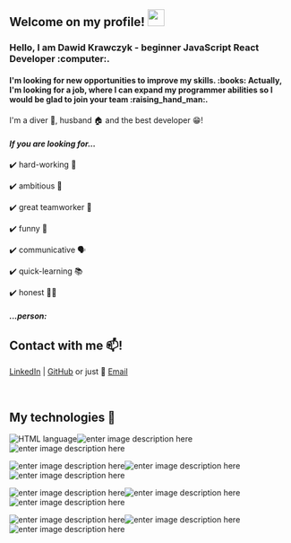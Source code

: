 



<h2>Welcome on my profile! <img src="https://raw.githubusercontent.com/MartinHeinz/MartinHeinz/master/wave.gif" width="30px"></h2>

<h3>Hello,  I am Dawid Krawczyk - beginner JavaScript React Developer :computer:.</h3>  


<h4> I'm looking for new opportunities to improve my skills. :books:
Actually, I'm looking for a job, where I can expand my programmer abilities so I would be glad to join your team :raising_hand_man:.</h4>


I'm a diver :diving_mask:, husband :house: and the best developer :grin:!

*<h4>If you are looking for...</h4>*

:heavy_check_mark: hard-working :muscle:

:heavy_check_mark: ambitious :scroll:

:heavy_check_mark: great teamworker :brain:

:heavy_check_mark: funny :beers:

:heavy_check_mark: communicative :speaking_head:

:heavy_check_mark: quick-learning :books:

:heavy_check_mark: honest :fist_right::fist_left:

*<h4>...person:</h4>*

Contact with me :mailbox:!
---

[LinkedIn](https://www.linkedin.com/in/dawid-krawczyk/) | [GitHub](https://github.com/DKrawczyk) or just :email: [Email](mailto:info@example.com)

<br>

My technologies :toolbox:
---
![HTML language](https://camo.githubusercontent.com/eaf4033558088ab32d8cc5c8a4ae849e59b5a8b5b446aa2047ee231b35709710/68747470733a2f2f696d672e736869656c64732e696f2f62616467652f2d48544d4c352d4533344632363f7374796c653d666c61742d737175617265266c6f676f3d68746d6c35266c6f676f436f6c6f723d7768697465266c696e6b3d68747470733a2f2f6769746875622e636f6d2f6f6c616673756c6963682f)![enter image description here](https://camo.githubusercontent.com/791daf13179bb7d1e693028b4ab6c0f0b4b6077e1fcfaf1bfeb9ffc594f90da6/68747470733a2f2f696d672e736869656c64732e696f2f62616467652f2d435353332d3135373242363f7374796c653d666c61742d737175617265266c6f676f3d63737333266c696e6b3d68747470733a2f2f6769746875622e636f6d2f6f6c616673756c6963682f)![enter image description here](https://img.shields.io/badge/-RWD-lightgrey)

![enter image description here](https://camo.githubusercontent.com/bf7258aa444616677dda6732ae883890c4e80f882586a2a9f2e157806986a6a8/68747470733a2f2f696d672e736869656c64732e696f2f62616467652f2d4a6176615363726970742d626c61636b3f7374796c653d666c61742d737175617265266c6f676f3d6a617661736372697074266c696e6b3d68747470733a2f2f6769746875622e636f6d2f6f6c616673756c6963682f)![enter image description here](https://camo.githubusercontent.com/137a7a0f28f9e326bcc81a5a0bd853c86435143774c15642d827a5788e778667/68747470733a2f2f696d672e736869656c64732e696f2f62616467652f2d52656163742d626c61636b3f7374796c653d666c61742d737175617265266c6f676f3d7265616374)![enter image description here](https://camo.githubusercontent.com/04a79c5fa39086693a7a682be2a7a69e89d59e6633446af25d75d9eb6d4a0adc/68747470733a2f2f696d672e736869656c64732e696f2f62616467652f2d52656475782d626c61636b3f7374796c653d666c61742d737175617265266c6f676f3d5265647578266c6f676f436f6c6f723d70696e6b)

![enter image description here](https://camo.githubusercontent.com/1af3c274e86cba785016419ad2f7073bc96f25b6a3c5b66fd924857252057c25/68747470733a2f2f696d672e736869656c64732e696f2f62616467652f2d5765627061636b2d626c75653f7374796c653d666c61742d737175617265266c6f676f3d5765627061636b266c6f676f436f6c6f723d7768697465)![enter image description here](https://camo.githubusercontent.com/b7755569c13f8563d399a112db8090283dcec6872acb6c19c7530fff79df48dd/68747470733a2f2f696d672e736869656c64732e696f2f62616467652f2d4e6f64652e6a732d677265656e3f7374796c653d666c61742d737175617265266c6f676f3d4e6f64652e6a73)![enter image description here](https://img.shields.io/badge/-GITHub-red)

![enter image description here](https://img.shields.io/badge/-API&Fetch-purple)![enter image description here](https://img.shields.io/badge/-Jest-yellow)![enter image description here](https://img.shields.io/badge/-VSC-orange)




